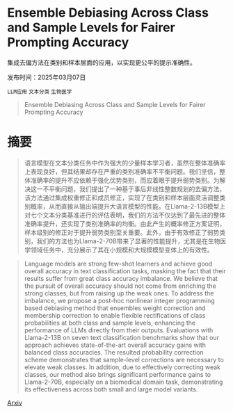 # Ensemble Debiasing Across Class and Sample Levels for Fairer Prompting Accuracy
集成去偏方法在类别和样本层面的应用，以实现更公平的提示准确性。

发布时间：2025年03月07日

`LLM应用` `文本分类` `生物医学`

> Ensemble Debiasing Across Class and Sample Levels for Fairer Prompting Accuracy

# 摘要

> 语言模型在文本分类任务中作为强大的少量样本学习者，虽然在整体准确率上表现良好，但其结果却存在严重的类别准确率不平衡问题。我们坚信，整体准确率的提升不应依赖于强化优势类别，而应着眼于提升弱势类别。为解决这一不平衡问题，我们提出了一种基于事后非线性整数规划的去偏方法，该方法通过集成权重修正和成员修正，实现了在类别和样本层面灵活调整类别概率，从而直接从输出端提升大语言模型的性能。在Llama-2-13B模型上对七个文本分类基准进行的评估表明，我们的方法不仅达到了最先进的整体准确率提升，还实现了类别准确率的均衡。由此产生的概率修正方案证明，样本级别的修正对于提升弱势类别至关重要。此外，由于有效修正了弱势类别，我们的方法也为Llama-2-70B带来了显著的性能提升，尤其是在生物医学领域任务中，充分展示了其在小规模和大规模模型变体上的有效性。

> Language models are strong few-shot learners and achieve good overall accuracy in text classification tasks, masking the fact that their results suffer from great class accuracy imbalance. We believe that the pursuit of overall accuracy should not come from enriching the strong classes, but from raising up the weak ones. To address the imbalance, we propose a post-hoc nonlinear integer programming based debiasing method that ensembles weight correction and membership correction to enable flexible rectifications of class probabilities at both class and sample levels, enhancing the performance of LLMs directly from their outputs. Evaluations with Llama-2-13B on seven text classification benchmarks show that our approach achieves state-of-the-art overall accuracy gains with balanced class accuracies. The resulted probability correction scheme demonstrates that sample-level corrections are necessary to elevate weak classes. In addition, due to effectively correcting weak classes, our method also brings significant performance gains to Llama-2-70B, especially on a biomedical domain task, demonstrating its effectiveness across both small and large model variants.

[Arxiv](https://arxiv.org/abs/2503.05157)